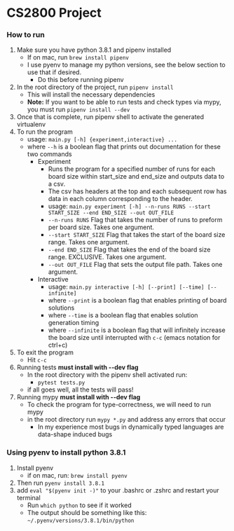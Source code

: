 # CS2800 Project

### How to run
1. Make sure you have python 3.8.1 and pipenv installed
    - If on mac, run `brew install pipenv`
    - I use pyenv to manage my python versions, see the below section to use that if desired.
        - Do this before running pipenv
2. In the root directory of the project, run `pipenv install`
    - This will install the necessary dependencies
    - **Note:** If you want to be able to run tests and check types via mypy, you must run `pipenv install --dev`
3. Once that is complete, run pipenv shell to activate the generated virtualenv
4. To run the program
    - usage: `main.py [-h] {experiment,interactive} ...`
    - where `--h` is a boolean flag that prints out documentation for these two commands
        - Experiment
            - Runs the program for a specified number of runs for each board size within start_size and end_size and outputs data to a csv.
            - The csv has headers at the top and each subsequent row has data in each column corresponding to the header.
            - usage: `main.py experiment [-h] --n-runs RUNS --start START_SIZE --end END_SIZE --out OUT_FILE`
            -  `--n-runs RUNS`       Flag that takes the number of runs to preform per board size. Takes one argument.
            -  `--start START_SIZE`  Flag that takes the start of the board size range. Takes one argument.
            -  `--end END_SIZE`      Flag that takes the end of the board size range. EXCLUSIVE. Takes one argument.
            -  `--out OUT_FILE`      Flag that sets the output file path. Takes one argument.
        - Interactive
            - usage: `main.py interactive [-h] [--print] [--time] [--infinite]`
            - where `--print` is a boolean flag that enables printing of board solutions
            - where `--time` is a boolean flag that enables solution generation timing
            - where `--infinite` is a boolean flag that will infinitely increase the board size until interrupted with `c-c` (emacs notation for ctrl+c) 
5. To exit the program
    - Hit `c-c`
6. Running tests **must install with --dev flag**
    - In the root directory with the pipenv shell activated run:
        - `pytest tests.py`
    - if all goes well, all the tests will pass!
7. Running mypy **must install with --dev flag**
    - To check the program for type-correctness, we will need to run mypy
    - in the root directory run `mypy *.py` and address any errors that occur
        - In my experience most bugs in dynamically typed languages are data-shape induced bugs

### Using pyenv to install python 3.8.1
1. Install pyenv
    - if on mac, run: `brew install pyenv`
2. Then run `pyenv install 3.8.1`
3. add `eval "$(pyenv init -)"` to your .bashrc or .zshrc and restart your terminal
    - Run `which python` to see if it worked
    - The output should be something like this: `~/.pyenv/versions/3.8.1/bin/python`
